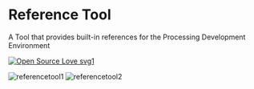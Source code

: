# Reference Tool
A Tool that provides built-in references for the Processing Development Environment

[![Open Source Love svg1](https://badges.frapsoft.com/os/v1/open-source.svg?v=103)](https://github.com/ellerbrock/open-source-badges/)

![referencetool1](readme_images_gifs/referencetool1.gif)
![referencetool2](readme_images_gifs/referencetool2.gif)
